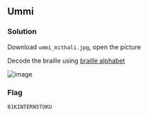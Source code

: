 ## Ummi

### Solution

Download `ummi_mithali.jpg`, open the picture

Decode the braille using [braille alphabet](https://www.boxentriq.com/code-breaking/braille-alphabet)

![image](https://github.com/0hanif0/rAKSASA2023CTF-Writeups/assets/23289982/b6ef24d1-090d-4486-aa48-ff3d3485ff8e)

### Flag

`81KINTERN5TOKU`
